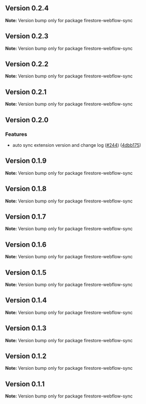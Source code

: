 ## Version 0.2.4

**Note:** Version bump only for package firestore-webflow-sync

## Version 0.2.3

**Note:** Version bump only for package firestore-webflow-sync

## Version 0.2.2

**Note:** Version bump only for package firestore-webflow-sync

## Version 0.2.1

**Note:** Version bump only for package firestore-webflow-sync

## Version 0.2.0

### Features

- auto sync extension version and change log ([#244](https://github.com/simplycubed/extensions/issues/244)) ([4dbb175](https://github.com/simplycubed/extensions/commit/4dbb17526fae5189a89164186fcf9866f555c7ea))

## Version 0.1.9

**Note:** Version bump only for package firestore-webflow-sync

## Version 0.1.8

**Note:** Version bump only for package firestore-webflow-sync

## Version 0.1.7

**Note:** Version bump only for package firestore-webflow-sync

## Version 0.1.6

**Note:** Version bump only for package firestore-webflow-sync

## Version 0.1.5

**Note:** Version bump only for package firestore-webflow-sync

## Version 0.1.4

**Note:** Version bump only for package firestore-webflow-sync

## Version 0.1.3

**Note:** Version bump only for package firestore-webflow-sync

## Version 0.1.2

**Note:** Version bump only for package firestore-webflow-sync

## Version 0.1.1

**Note:** Version bump only for package firestore-webflow-sync

